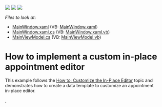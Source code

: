 <!-- default badges list -->
![](https://img.shields.io/endpoint?url=https://codecentral.devexpress.com/api/v1/VersionRange/128656006/22.2.2%2B)
[![](https://img.shields.io/badge/Open_in_DevExpress_Support_Center-FF7200?style=flat-square&logo=DevExpress&logoColor=white)](https://supportcenter.devexpress.com/ticket/details/T545686)
[![](https://img.shields.io/badge/📖_How_to_use_DevExpress_Examples-e9f6fc?style=flat-square)](https://docs.devexpress.com/GeneralInformation/403183)
<!-- default badges end -->
<!-- default file list -->
*Files to look at*:

* [MainWindow.xaml](./CS/CustomInplaceEditorExample/MainWindow.xaml) (VB: [MainWindow.xaml](./VB/CustomInplaceEditorExample/MainWindow.xaml))
* [MainWindow.xaml.cs](./CS/CustomInplaceEditorExample/MainWindow.xaml.cs) (VB: [MainWindow.xaml.vb](./VB/CustomInplaceEditorExample/MainWindow.xaml.vb))
* [MainViewModel.cs](./CS/CustomInplaceEditorExample/ViewModel/MainViewModel.cs) (VB: [MainViewModel.vb](./VB/CustomInplaceEditorExample/ViewModel/MainViewModel.vb))
<!-- default file list end -->
# How to implement a custom in-place appointment editor


This example follows the <a href="http://help.devexpress.com/#WPF/CustomDocument115449">How to: Customize the In-Place Editor</a> topic and demonstrates how to create a data template to customize an appointment in-place editor.<br><br>.

<br/>


